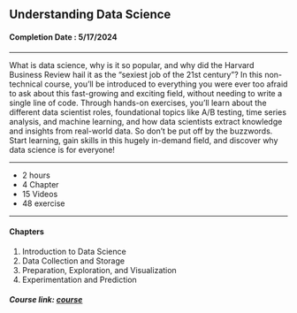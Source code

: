 ## Understanding Data Science


#### Completion Date : 5/17/2024

---

What is data science, why is it so popular, and why did the Harvard Business Review hail it as the “sexiest job of the 21st century”? In this non-technical course, you’ll be introduced to everything you were ever too afraid to ask about this fast-growing and exciting field, without needing to write a single line of code. Through hands-on exercises, you’ll learn about the different data scientist roles, foundational topics like A/B testing, time series analysis, and machine learning, and how data scientists extract knowledge and insights from real-world data. So don’t be put off by the buzzwords. Start learning, gain skills in this hugely in-demand field, and discover why data science is for everyone!

---

- 2 hours
- 4 Chapter
- 15 Videos
- 48 exercise

---

#### Chapters
1. Introduction to Data Science
2. Data Collection and Storage
3. Preparation, Exploration, and Visualization
4. Experimentation and Prediction

##### Course link: [course](https://app.datacamp.com/learn/courses/understanding-data-science)

